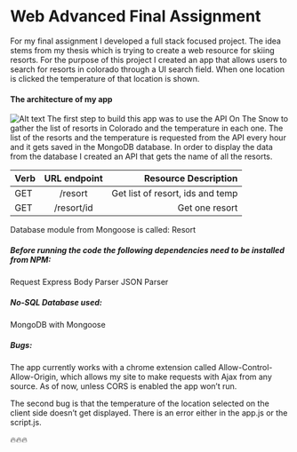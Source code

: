 # Web Advanced Final Assignment 
For my final assignment I developed a full stack focused project. The idea stems from my thesis which is trying to create a web resource for skiing resorts. For the purpose of this project I created an app that allows users to search for resorts in colorado through a UI search field. When one location is clicked the temperature of that location is shown.

#### The architecture of my app
![Alt text](/relative/path/to/ArchitectureWebFinal.png?raw=true "Architecture")
The first step to build this app was to use the API On The Snow to gather the list of resorts in Colorado and the temperature in each one. The list of the resorts and the temperature is requested from the API every hour and it gets saved in the MongoDB database. 
In order to display the data from the database I created an API that gets the name of all the resorts. 


| Verb    | URL endpoint  | Resource Description             |
| --------|:-------------:| --------------------------------:|
| GET     | /resort       | Get list of resort, ids and temp |
| GET     | /resort/id    | Get one resort                   |

Database module from Mongoose is called: Resort


##### Before running the code the following dependencies need to be installed from NPM:
Request
Express
Body Parser
JSON Parser

##### No-SQL Database used:
MongoDB with Mongoose

##### Bugs:
The app currently works with a chrome extension called Allow-Control-Allow-Origin, which allows my site to make requests with Ajax from any source. As of now, unless CORS is enabled the app won’t run. 

The second bug is that the temperature of the location selected on the client side doesn’t get displayed. There is an error either in the app.js or the script.js. 


:fire::fire::fire:
